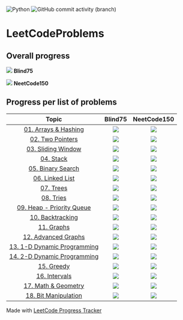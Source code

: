 ![Python](https://img.shields.io/badge/Python-3776AB?style=for-the-badge&logo=python&logoColor=white) ![GitHub commit activity (branch)](https://img.shields.io/github/commit-activity/w/christopher-pedraza/LeetCodeProblems)

# LeetCodeProblems

## Overall progress
![](https://progress-bar.dev/63/?scale=75&suffix=/75) **Blind75**

![](https://progress-bar.dev/75/?scale=150&suffix=/150) **NeetCode150**

## Progress per list of problems

| Topic | Blind75 | NeetCode150 |
| :---:| :---:| :---: |
| [01. Arrays & Hashing](https://github.com/christopher-pedraza/LeetCodeProblems/tree/main/01.%20Arrays%20%26%20Hashing) | ![](https://progress-bar.dev/8/?scale=8&suffix=/8) | ![](https://progress-bar.dev/9/?scale=9&suffix=/9) |
| [02. Two Pointers](https://github.com/christopher-pedraza/LeetCodeProblems/tree/main/02.%20Two%20Pointers) | ![](https://progress-bar.dev/3/?scale=3&suffix=/3) | ![](https://progress-bar.dev/5/?scale=5&suffix=/5) |
| [03. Sliding Window](https://github.com/christopher-pedraza/LeetCodeProblems/tree/main/03.%20Sliding%20Window) | ![](https://progress-bar.dev/4/?scale=4&suffix=/4) | ![](https://progress-bar.dev/5/?scale=6&suffix=/6) |
| [04. Stack](https://github.com/christopher-pedraza/LeetCodeProblems/tree/main/04.%20Stack) | ![](https://progress-bar.dev/1/?scale=1&suffix=/1) | ![](https://progress-bar.dev/6/?scale=7&suffix=/7) |
| [05. Binary Search](https://github.com/christopher-pedraza/LeetCodeProblems/tree/main/05.%20Binary%20Search) | ![](https://progress-bar.dev/2/?scale=2&suffix=/2) | ![](https://progress-bar.dev/5/?scale=7&suffix=/7) |
| [06. Linked List](https://github.com/christopher-pedraza/LeetCodeProblems/tree/main/06.%20Linked%20List) | ![](https://progress-bar.dev/6/?scale=6&suffix=/6) | ![](https://progress-bar.dev/6/?scale=11&suffix=/11) |
| [07. Trees](https://github.com/christopher-pedraza/LeetCodeProblems/tree/main/07.%20Trees) | ![](https://progress-bar.dev/11/?scale=11&suffix=/11) | ![](https://progress-bar.dev/11/?scale=15&suffix=/15) |
| [08. Tries](https://github.com/christopher-pedraza/LeetCodeProblems/tree/main/08.%20Tries) | ![](https://progress-bar.dev/3/?scale=3&suffix=/3) | ![](https://progress-bar.dev/3/?scale=3&suffix=/3) |
| [09. Heap - Priority Queue](https://github.com/christopher-pedraza/LeetCodeProblems/tree/main/09.%20Heap%20-%20Priority%20Queue) | ![](https://progress-bar.dev/1/?scale=1&suffix=/1) | ![](https://progress-bar.dev/1/?scale=7&suffix=/7) |
| [10. Backtracking](https://github.com/christopher-pedraza/LeetCodeProblems/tree/main/10.%20Backtracking) | ![](https://progress-bar.dev/2/?scale=2&suffix=/2) | ![](https://progress-bar.dev/2/?scale=9&suffix=/9) |
| [11. Graphs](https://github.com/christopher-pedraza/LeetCodeProblems/tree/main/11.%20Graphs) | ![](https://progress-bar.dev/6/?scale=6&suffix=/6) | ![](https://progress-bar.dev/6/?scale=13&suffix=/13) |
| [12. Advanced Graphs](https://github.com/christopher-pedraza/LeetCodeProblems/tree/main/12.%20Advanced%20Graphs) | ![](https://progress-bar.dev/1/?scale=1&suffix=/1) | ![](https://progress-bar.dev/1/?scale=6&suffix=/6) |
| [13. 1-D Dynamic Programming](https://github.com/christopher-pedraza/LeetCodeProblems/tree/main/13.%201-D%20Dynamic%20Programming) | ![](https://progress-bar.dev/10/?scale=10&suffix=/10) | ![](https://progress-bar.dev/10/?scale=12&suffix=/12) |
| [14. 2-D Dynamic Programming](https://github.com/christopher-pedraza/LeetCodeProblems/tree/main/14.%202-D%20Dynamic%20Programming) | ![](https://progress-bar.dev/0/?scale=2&suffix=/2) | ![](https://progress-bar.dev/0/?scale=11&suffix=/11) |
| [15. Greedy](https://github.com/christopher-pedraza/LeetCodeProblems/tree/main/15.%20Greedy) | ![](https://progress-bar.dev/0/?scale=2&suffix=/2) | ![](https://progress-bar.dev/0/?scale=8&suffix=/8) |
| [16. Intervals](https://github.com/christopher-pedraza/LeetCodeProblems/tree/main/16.%20Intervals) | ![](https://progress-bar.dev/0/?scale=5&suffix=/5) | ![](https://progress-bar.dev/0/?scale=6&suffix=/6) |
| [17. Math & Geometry](https://github.com/christopher-pedraza/LeetCodeProblems/tree/main/17.%20Math%20%26%20Geometry) | ![](https://progress-bar.dev/3/?scale=3&suffix=/3) | ![](https://progress-bar.dev/3/?scale=8&suffix=/8) |
| [18. Bit Manipulation](https://github.com/christopher-pedraza/LeetCodeProblems/tree/main/18.%20Bit%20Manipulation) | ![](https://progress-bar.dev/2/?scale=5&suffix=/5) | ![](https://progress-bar.dev/2/?scale=7&suffix=/7) |

Made with [LeetCode Progress Tracker](https://github.com/christopher-pedraza/leetcode-problem-tracker/)
